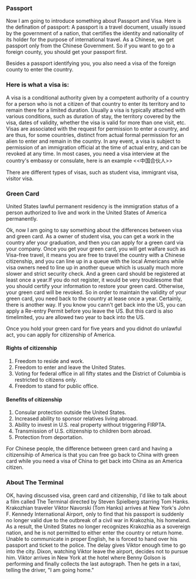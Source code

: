 ### Passport 

Now I am going to introduce something about Passport and Visa. Here is the defination of passport: A passport is a travel document, usually issued by the government of a nation, that certifies the identity and nationality of its holder for the purpose of international travel. As a Chinese, we get passport only from the Chinese Government. So if you want to go to a foreign county, you should get your passport first. 

Besides a passport identifying you, you also need a visa of the foreign county to enter the country.

### Here is what a visa is:

A visa is a conditional authority given by a competent authority of a country for a person who is not a citizen of that country to enter its territory and to remain there for a limited duration.
Usually a visa is typically attached with various conditions, such as duration of stay, the territory covered by the visa, dates of validity, whether the visa is valid for more than one visit, etc.
Visas are associated with the request for permission to enter a country, and are thus, for some countries, distinct from actual formal permission for an alien to enter and remain in the country. 
In any event, a visa is subject to permission of an immigration official at the time of actual entry, and can be revoked at any time.
In most cases, you need a visa interview  at the country's embassy or consulate, here is an example <<中国合伙人>> 

There are different types of visas, such as student visa, immigrant visa, visitor visa. 

### Green Card
United States lawful permanent residency is the immigration status of a person authorized to live and work in the United States of America permanently.

Ok, now I am going to say something about the differences between visa and green card. As a owner of student visa, you can get a work in the country afer your graduation, and then you can apply for a green card via your company. Once you get your green card, you will get walfare such as Visa-free travel, it means you are free to travel the country with a Chinese citizenship, and you can line up in a queue with the local Americans while visa owners need to line up in another queue which is usually much more slower and strict security check. 
And a green card should be registered at least once a year.If you do not register, it would be very troublesome that you should certify your information to restore your green card. Otherwise, your green card will be revoked. 
So in order to maintain the validity of your green card, you need back to the country at lease once a year. Certainly, there is another way. If you know you cann't get back into the US, you can apply a Re-entry Permit before you leave the US. But this card is also timelimited, you are allowed two year to back into the US. 

Once you hold your green card for five years and you didnot do unlawful act, you can apply for citizenship of America. 

#### Rights of citizenship
1. Freedom to reside and work. 
2. Freedom to enter and leave the United States.
3. Voting for federal office in all fifty states and the District of Columbia is restricted to citizens only.
4. Freedom to stand for public office.

#### Benefits of citizenship
1. Consular protection outside the United States. 
2. Increased ability to sponsor relatives living abroad.
3. Ability to invest in U.S. real property without triggering FIRPTA.
4. Transmission of U.S. citizenship to children born abroad.
5. Protection from deportation.

For Chinese people, the difference between green card and having a citizensihip of America is that you can free go back to China with green card while you need a visa of China to get back into China as an America citizen.


### About The Terminal

OK, having discussed visa, green card and citizenship, I'd like to talk about a film called The Terminal directed by Steven Spielberg starring Tom Hanks. Krakozhian traveler Viktor Navorski (Tom Hanks) arrives at New York's John F. Kennedy International Airport, only to find that his passport is suddenly no longer valid due to the outbreak of a civil war in Krakozhia, his homeland. As a result, the United States no longer recognizes Krakozhia as a sovereign nation, and he is not permitted to either enter the country or return home. Unable to communicate in proper English, he is forced to hand over his passport and ticket to the police.
The delay gives Viktor enough time to go into the city. Dixon, watching Viktor leave the airport, decides not to pursue him. Viktor arrives in New York at the hotel where Benny Golson is performing and finally collects the last autograph. Then he gets in a taxi, telling the driver, "I am going home."
